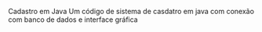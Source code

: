 Cadastro em Java
Um código de sistema de casdatro em java com conexão com banco de dados e interface gráfica
